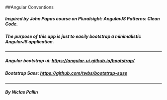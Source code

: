 ##Angular Conventions

##### Inspired by John Papas course on Pluralsight: AngularJS Patterns: Clean Code.

##### The purpose of this app is just to easily bootstrap a minimalistic AngularJS application.
---
##### Angular bootstrap ui: https://angular-ui.github.io/bootstrap/
##### Bootstrap Sass: https://github.com/twbs/bootstrap-sass
---
##### By Niclas Pallin
